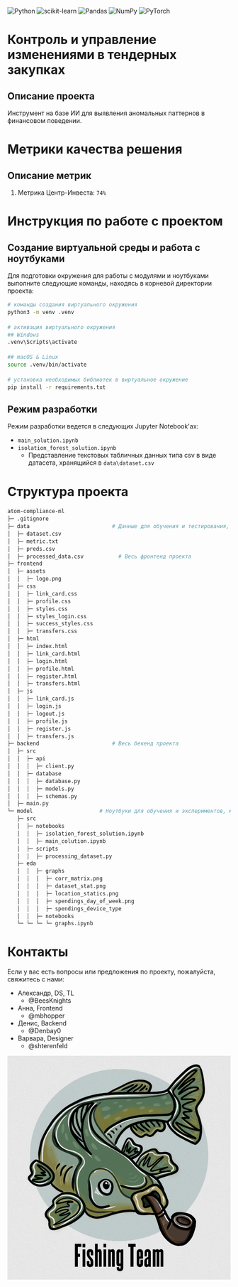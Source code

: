 ![Python](https://img.shields.io/badge/python-3670A0?style=for-the-badge&logo=python&logoColor=ffdd54)
![scikit-learn](https://img.shields.io/badge/scikit--learn-%23F7931E.svg?style=for-the-badge&logo=scikit-learn&logoColor=white)
![Pandas](https://img.shields.io/badge/pandas-%23150458.svg?style=for-the-badge&logo=pandas&logoColor=white)
![NumPy](https://img.shields.io/badge/numpy-%23013243.svg?style=for-the-badge&logo=numpy&logoColor=white)
![PyTorch](https://img.shields.io/badge/PyTorch-%23EE4C2C.svg?style=for-the-badge&logo=PyTorch&logoColor=white)

# Контроль и управление изменениями в тендерных закупках
## Описание проекта

Инструмент на базе ИИ для выявления аномальных паттернов в финансовом поведении.

# Метрики качества решения
## Описание метрик

1. Метрика Центр-Инвеста: ```74%```

# Инструкция по работе с проектом
## Создание виртуальной среды и работа с ноутбуками

Для подготовки окружения для работы с модулями и ноутбуками выполните следующие команды, находясь в корневой директории проекта:

```bash
# команды создания виртуального окружения
python3 -m venv .venv

# активация виртуального окружения
## Windows
.venv\Scripts\activate

## macOS & Linux
source .venv/bin/activate

# установка необходимых библиотек в виртуальное окружение
pip install -r requirements.txt
```

## Режим разработки

Режим разработки ведется в следующих Jupyter Notebook'ах:
- `main_solution.ipynb`
- `isolation_forest_solution.ipynb`
   - Представление текстовых табличных данных типа csv в виде датасета, хранящийся в `data\dataset.csv`
  
# Структура проекта

```bash
atom-compliance-ml
├─ .gitignore
├─ data                          # Данные для обучения и тестирования, а также сама метрика
│  ├─ dataset.csv
│  ├─ metric.txt
│  ├─ preds.csv
│  ├─ processed_data.csv           # Весь фронтенд проекта  
├─ frontend
│  ├─ assets
│  │  ├─ logo.png
│  ├─ css
│  │  ├─ link_card.css
│  │  ├─ profile.css
│  │  ├─ styles.css
│  │  ├─ styles_login.css
│  │  ├─ success_styles.css
│  │  ├─ transfers.css
│  ├─ html
│  │  ├─ index.html
│  │  ├─ link_card.html
│  │  ├─ login.html
│  │  ├─ profile.html
│  │  ├─ register.html
│  │  ├─ transfers.html
│  ├─ js
│  │  ├─ link_card.js
│  │  ├─ login.js
│  │  ├─ logout.js
│  │  ├─ profile.js
│  │  ├─ register.js
│  │  ├─ transfers.js                     
├─ backend                       # Весь бекенд проекта
│  ├─ src
│  │  ├─ api
│  │  │  ├─ client.py
│  │  ├─ database
│  │  │  ├─ database.py
│  │  │  ├─ models.py
│  │  │  ├─ schemas.py
│  ├─ main.py                      
└─ model                     # Ноутбуки для обучения и экспериментов, модули, EDA анализ
   ├─ src   
   │  ├─ notebooks
   │  │  ├─ isolation_forest_solution.ipynb
   │  │  ├─ main_colution.ipynb
   │  ├─ scripts
   │  │  ├─ processing_dataset.py
   ├─ eda
   │  │  ├─ graphs
   │  │  │  ├─ corr_matrix.png
   │  │  │  ├─ dataset_stat.png
   │  │  │  ├─ location_statics.png
   │  │  │  ├─ spendings_day_of_week.png
   │  │  │  ├─ spendings_device_type
   │  │  ├─ notebooks
   └─ └─ └─ └─ graphs.ipynb                              
```

# Контакты
Если у вас есть вопросы или предложения по проекту, пожалуйста, свяжитесь с нами:
- Александр, DS, TL
   - @BeesKnights
- Анна, Frontend
   - @mbhopper
- Денис, Backend
   - @Denbay0
- Варвара, Designer
   - @shterenfeld



![alt text](team_logov2.png)

